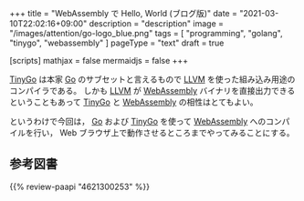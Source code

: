 +++
title = "WebAssembly で Hello, World (ブログ版)"
date =  "2021-03-10T22:02:16+09:00"
description = "description"
image = "/images/attention/go-logo_blue.png"
tags = [ "programming", "golang", "tinygo", "webassembly" ]
pageType = "text"
draft = true

[scripts]
  mathjax = false
  mermaidjs = false
+++

[TinyGo] は本家 [Go] のサブセットと言えるもので [LLVM] を使った組み込み用途のコンパイラである。
しかも [LLVM] が [WebAssembly] バイナリを直接出力できるということもあって [TinyGo] と [WebAssembly] の相性はとてもよい。

というわけで今回は， [Go] および [TinyGo] を使って [WebAssembly] へのコンパイルを行い， Web ブラウザ上で動作させるところまでやってみることにする。














[Go]: https://golang.org/ "The Go Programming Language"
[TinyGo]: https://tinygo.org/ "TinyGo - Go on Microcontrollers and WASM"
[WebAssembly]: https://webassembly.org/ "WebAssembly"
[LLVM]: https://llvm.org/ "The LLVM Compiler Infrastructure Project"

## 参考図書

{{% review-paapi "4621300253" %}} <!-- プログラミング言語Go -->
